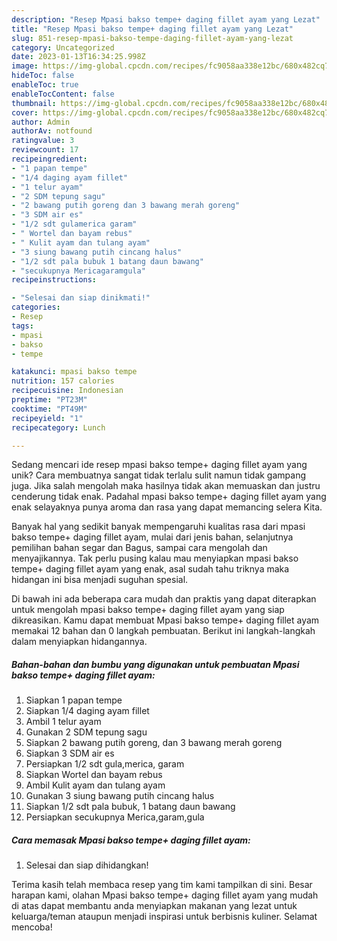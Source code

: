 ```yaml
---
description: "Resep Mpasi bakso tempe+ daging fillet ayam yang Lezat"
title: "Resep Mpasi bakso tempe+ daging fillet ayam yang Lezat"
slug: 851-resep-mpasi-bakso-tempe-daging-fillet-ayam-yang-lezat
category: Uncategorized
date: 2023-01-13T16:34:25.998Z
image: https://img-global.cpcdn.com/recipes/fc9058aa338e12bc/680x482cq70/mpasi-bakso-tempe-daging-fillet-ayam-foto-resep-utama.jpg
hideToc: false
enableToc: true
enableTocContent: false
thumbnail: https://img-global.cpcdn.com/recipes/fc9058aa338e12bc/680x482cq70/mpasi-bakso-tempe-daging-fillet-ayam-foto-resep-utama.jpg
cover: https://img-global.cpcdn.com/recipes/fc9058aa338e12bc/680x482cq70/mpasi-bakso-tempe-daging-fillet-ayam-foto-resep-utama.jpg
author: Admin
authorAv: notfound
ratingvalue: 3
reviewcount: 17
recipeingredient:
- "1 papan tempe"
- "1/4 daging ayam fillet"
- "1 telur ayam"
- "2 SDM tepung sagu"
- "2 bawang putih goreng dan 3 bawang merah goreng"
- "3 SDM air es"
- "1/2 sdt gulamerica garam"
- " Wortel dan bayam rebus"
- " Kulit ayam dan tulang ayam"
- "3 siung bawang putih cincang halus"
- "1/2 sdt pala bubuk 1 batang daun bawang"
- "secukupnya Mericagaramgula"
recipeinstructions:

- "Selesai dan siap dinikmati!"
categories:
- Resep
tags:
- mpasi
- bakso
- tempe

katakunci: mpasi bakso tempe 
nutrition: 157 calories
recipecuisine: Indonesian
preptime: "PT23M"
cooktime: "PT49M"
recipeyield: "1"
recipecategory: Lunch

---
```





Sedang mencari ide resep mpasi bakso tempe+ daging fillet ayam yang unik? Cara membuatnya sangat tidak terlalu sulit namun tidak gampang juga. Jika salah mengolah maka hasilnya tidak akan memuaskan dan justru cenderung tidak enak. Padahal mpasi bakso tempe+ daging fillet ayam yang enak selayaknya punya aroma dan rasa yang dapat memancing selera Kita.





Banyak hal yang sedikit banyak mempengaruhi kualitas rasa dari mpasi bakso tempe+ daging fillet ayam, mulai dari jenis bahan, selanjutnya pemilihan bahan segar dan Bagus, sampai cara mengolah dan menyajikannya. Tak perlu pusing kalau mau menyiapkan mpasi bakso tempe+ daging fillet ayam yang enak,      asal sudah tahu triknya maka hidangan ini bisa menjadi suguhan spesial.





















Di bawah ini ada beberapa cara mudah dan praktis yang dapat diterapkan untuk mengolah mpasi bakso tempe+ daging fillet ayam yang siap dikreasikan. Kamu dapat membuat Mpasi bakso tempe+ daging fillet ayam memakai 12 bahan dan 0 langkah pembuatan. Berikut ini langkah-langkah dalam menyiapkan hidangannya.

<!--inarticleads1-->

##### Bahan-bahan dan bumbu yang digunakan untuk pembuatan Mpasi bakso tempe+ daging fillet ayam:

1. Siapkan 1 papan tempe
1. Siapkan 1/4 daging ayam fillet
1. Ambil 1 telur ayam
1. Gunakan 2 SDM tepung sagu
1. Siapkan 2 bawang putih goreng, dan 3 bawang merah goreng
1. Siapkan 3 SDM air es
1. Persiapkan 1/2 sdt gula,merica, garam
1. Siapkan  Wortel dan bayam rebus
1. Ambil  Kulit ayam dan tulang ayam
1. Gunakan 3 siung bawang putih cincang halus
1. Siapkan 1/2 sdt pala bubuk, 1 batang daun bawang
1. Persiapkan secukupnya Merica,garam,gula




<!--inarticleads2-->

##### Cara memasak Mpasi bakso tempe+ daging fillet ayam:


1. Selesai dan siap dihidangkan!



Terima kasih telah membaca resep yang tim kami tampilkan di sini. Besar harapan kami, olahan Mpasi bakso tempe+ daging fillet ayam yang mudah di atas dapat membantu anda menyiapkan makanan yang lezat untuk keluarga/teman ataupun menjadi inspirasi untuk berbisnis kuliner. Selamat mencoba!
